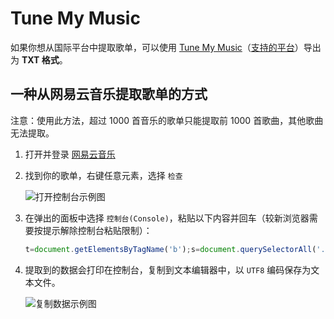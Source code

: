 # Tune My Music

如果你想从国际平台中提取歌单，可以使用 [Tune My Music](https://www.tunemymusic.com/)（[支持的平台](https://www.tunemymusic.com/zh-CN/features/supported)）导出为 **TXT 格式**。

## 一种从网易云音乐提取歌单的方式

注意：使用此方法，超过 1000 首音乐的歌单只能提取前 1000 首歌曲，其他歌曲无法提取。

1. 打开并登录 [网易云音乐](https://music.163.com)

2. 找到你的歌单，右键任意元素，选择 `检查`

   ![打开控制台示例图](https://github.com/alex3236/ToQQMusic/assets/45303195/8334c930-99e6-4bdb-87cb-03362622f0f1)

3. 在弹出的面板中选择 `控制台(Console)`，粘贴以下内容并回车（较新浏览器需要按提示解除控制台粘贴限制）：

   ```javascript
   t=document.getElementsByTagName('b');s=document.querySelectorAll('.text>span');r=[];for(i=0;i<t.length;i++){r.push(t[i].title+' - '+s[i].title)};console.log(r.join('\n'));
   ```

4. 提取到的数据会打印在控制台，复制到文本编辑器中，以 `UTF8` 编码保存为文本文件。

   ![复制数据示例图](https://github.com/alex3236/ToQQMusic/assets/45303195/a2975594-16fb-4d23-b04b-932b5780bf17)
